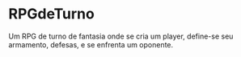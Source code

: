 # RPGdeTurno
Um RPG de turno de fantasia onde se cria um player, define-se seu armamento, defesas, e se enfrenta um oponente.
